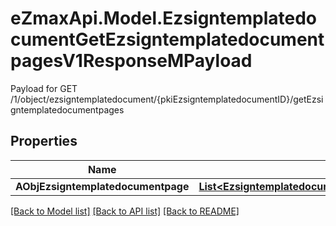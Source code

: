 # eZmaxApi.Model.EzsigntemplatedocumentGetEzsigntemplatedocumentpagesV1ResponseMPayload
Payload for GET /1/object/ezsigntemplatedocument/{pkiEzsigntemplatedocumentID}/getEzsigntemplatedocumentpages

## Properties

Name | Type | Description | Notes
------------ | ------------- | ------------- | -------------
**AObjEzsigntemplatedocumentpage** | [**List&lt;EzsigntemplatedocumentpageResponseCompound&gt;**](EzsigntemplatedocumentpageResponseCompound.md) |  | 

[[Back to Model list]](../README.md#documentation-for-models) [[Back to API list]](../README.md#documentation-for-api-endpoints) [[Back to README]](../README.md)

